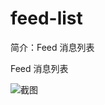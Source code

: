 # feed-list

简介：Feed 消息列表

Feed 消息列表

![截图](https://img.alicdn.com/tfs/TB1IbnkbmBYBeNjy0FeXXbnmFXa-1910-998.png)
